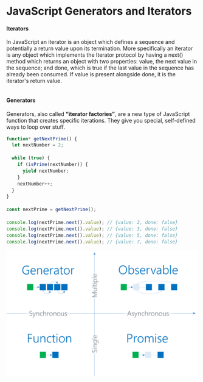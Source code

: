 # JavaScript Generators and Iterators


#### Iterators
In JavaScript an iterator is an object which defines a sequence and potentially a return value upon its termination. More specifically an iterator is any object which implements the Iterator protocol by having a next() method which returns an object with two properties: value, the next value in the sequence; and done, which is true if the last value in the sequence has already been consumed. If value is present alongside done, it is the iterator's return value.

```javascript

```

#### Generators
Generators, also called **“iterator factories”**, are a new type of JavaScript function that creates specific iterations. They give you special, self-defined ways to loop over stuff.

```javascript
function* getNextPrime() {
  let nextNumber = 2;

  while (true) {
    if (isPrime(nextNumber)) {
      yield nextNumber;
    }
    nextNumber++;
  }
}

const nextPrime = getNextPrime();

console.log(nextPrime.next().value); // {value: 2, done: false}
console.log(nextPrime.next().value); // {value: 3, done: false}
console.log(nextPrime.next().value); // {value: 5, done: false}
console.log(nextPrime.next().value); // {value: 7, done: false}
```

![Generators and Iterators](image1.png)
